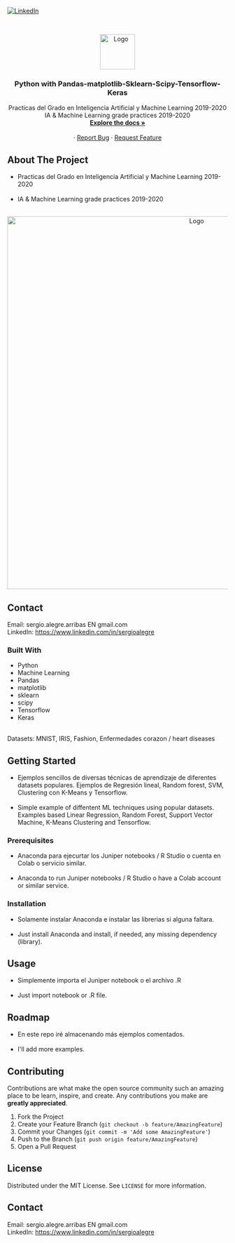 <!--
REEMPLAZAR: Buscador-Ajax-similar-a-Google, TITULO, DESCRIPCION, DESCRIPCION2, DEMO, TECNOLOGIAS
-->
[![LinkedIn][linkedin-shield]][linkedin-url]

<!-- PROJECT LOGO -->
<br />
<p align="center">
  <a href="https://github.com/sergioalegre/Pandas-matplotlib-Sklearn-Scipy-Tensorflow-Keras">
    <img src="http://naarean.es/logo.JPG" alt="Logo" width="80" height="80">
  </a>

  <h3 align="center"><!-- TITULO -->Python with Pandas-matplotlib-Sklearn-Scipy-Tensorflow-Keras</h3>

  <p align="center">
    <!-- DESCRIPCION -->
  Practicas del Grado en Inteligencia Artificial y Machine Learning 2019-2020
    <br />
  IA & Machine Learning grade practices 2019-2020
    <br />
    <a href="https://github.com/sergioalegre/Pandas-matplotlib-Sklearn-Scipy-Tensorflow-Keras"><strong>Explore the docs »</strong></a>
    <br />
    <br />
    ·
    <a href="https://github.com/sergioalegre/Pandas-matplotlib-Sklearn-Scipy-Tensorflow-Keras/issues">Report Bug</a>
    ·
    <a href="https://github.com/sergioalegre/Pandas-matplotlib-Sklearn-Scipy-Tensorflow-Keras/issues">Request Feature</a>
  </p>
</p>

## About The Project
<!-- DESCRIPCION2 --> <!-- DEMO -->
- Practicas del Grado en Inteligencia Artificial y Machine Learning 2019-2020
    <br /><br />
- IA & Machine Learning grade practices 2019-2020
<br><br>
<p align="center">
    <img src="http://naarean.es/machine_learning_sergio_alegre.png" alt="Logo" width="850" height="">
</p>

## Contact
Email: sergio.alegre.arribas EN gmail.com
<br>
LinkedIn: https://www.linkedin.com/in/sergioalegre


### Built With
* Python
* Machine Learning
* Pandas
* matplotlib
* sklearn
* scipy
* Tensorflow
* Keras
<br>
Datasets: MNIST, IRIS, Fashion, Enfermedades corazon / heart diseases

## Getting Started
- Ejemplos sencillos de diversas técnicas de aprendizaje de diferentes datasets populares. Ejemplos de Regresión lineal, Random forest, SVM, Clustering con K-Means y Tensorflow.
<br><br>
- Simple example of diffentent ML techniques using popular datasets. Examples based Linear Regression, Random Forest, Support Vector Machine, K-Means Clustering and Tensorflow.

### Prerequisites
- Anaconda para ejecurtar los Juniper notebooks / R Studio o cuenta en Colab o servicio similar.
<br><br>
- Anaconda to run Juniper notebooks / R Studio o have a Colab account or similar service.


### Installation
- Solamente instalar Anaconda e instalar las librerias si alguna faltara.
<br><br>
- Just install Anaconda and install, if needed, any missing dependency (library).

## Usage
- Simplemente importa el Juniper notebook o el archivo .R
<br><br>
- Just import notebook or .R file.

## Roadmap
- En este repo iré almacenando más ejemplos comentados.
<br><br>
- I'll add more examples.

## Contributing
Contributions are what make the open source community such an amazing place to be learn, inspire, and create. Any contributions you make are **greatly appreciated**.

1. Fork the Project
2. Create your Feature Branch (`git checkout -b feature/AmazingFeature`)
3. Commit your Changes (`git commit -m 'Add some AmazingFeature'`)
4. Push to the Branch (`git push origin feature/AmazingFeature`)
5. Open a Pull Request

## License
Distributed under the MIT License. See `LICENSE` for more information.

## Contact
Email: sergio.alegre.arribas EN gmail.com
<br>
LinkedIn: https://www.linkedin.com/in/sergioalegre


[linkedin-shield]: https://img.shields.io/badge/-LinkedIn-black.svg?style=flat-square&logo=linkedin&colorB=555
[linkedin-url]: https://linkedin.com/in/sergioalegre
